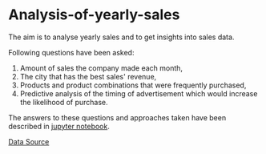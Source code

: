 # Analysis-of-yearly-sales

The aim is to analyse yearly sales and to get insights into sales data. 

Following questions have been asked:
1. Amount of sales the company made each month, 
2. The city that has the best sales' revenue, 
3. Products and product combinations that were frequently purchased, 
4. Predictive analysis of the timing of advertisement which would increase the likelihood of purchase.

The answers to these questions and approaches taken have been described in [jupyter notebook](https://github.com/onarayan/Analysis-of-yearly-sales/blob/master/Sale_analysis-Final.ipynb).


[Data Source](https://github.com/KeithGalli)
